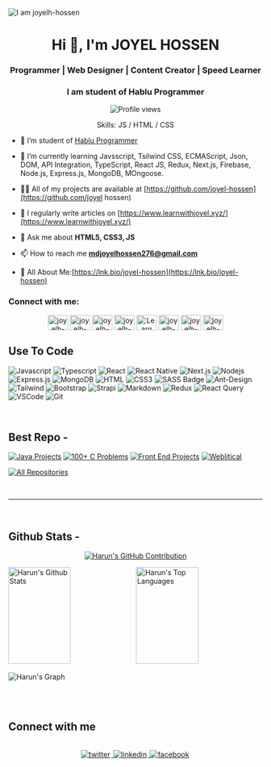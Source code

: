 ![I am joyelh-hossen](https://github.com/joyelh-hossen/joyelh-hossen/blob/main/code.png)

<h1 align="center">Hi 👋, I'm JOYEL HOSSEN</h1>
<h3 align="center">Programmer | Web Designer | Content Creator | Speed Learner</h3>
<h3 align="center">I am student of Hablu Programmer</h3>

<div align="center">

![Profile views](https://komarev.com/ghpvc/?username=joyel-hossen&color=red)

Skills: JS / HTML / CSS

</div>

- 🔭 I’m student of [Hablu Programmer](https://www.hablu-programmer.com/)

- 🌱 I’m currently learning Javsscript, Tsilwind CSS, ECMAScript, Json, DOM, API Integration, TypeScript, React JS, Redux, Next.js, Firebase, Node.js, Express.js, MongoDB, MOngoose.

- 👨‍💻 All of my projects are available at [https://github.com/joyel-hossen](https://github.com/joyel hossen)

- 📝 I regularly write articles on [https://www.learnwithjoyel.xyz/](https://www.learnwithjoyel.xyz/)

- 💬 Ask me about **HTML5, CSS3, JS**

- 📫 How to reach me **mdjoyelhossen276@gmail.com**

- 📄 All About Me:[https://lnk.bio/joyel-hossen](https://lnk.bio/joyel-hossen)

<h3 align="left">Connect with me:</h3>

<p align="center">
<a href="https://fb.com/joyelh-hossen" target="blank"><img align="center" src="https://raw.githubusercontent.com/rahuldkjain/github-profile-readme-generator/master/src/images/icons/Social/facebook.svg" alt="joyelh-hossen" height="30" width="40" /></a>
<a href="https://twitter.com/joyelh-hossen" target="blank"><img align="center" src="https://raw.githubusercontent.com/rahuldkjain/github-profile-readme-generator/master/src/images/icons/Social/twitter.svg" alt="joyelh-hossen" height="30" width="40" /></a>
<a href="https://linkedin.com/in/joyelh-hossen" target="blank"><img align="center" src="https://raw.githubusercontent.com/rahuldkjain/github-profile-readme-generator/master/src/images/icons/Social/linked-in-alt.svg" alt="joyelh-hossen" height="30" width="40" /></a>
<a href="https://codepen.io/joyelh-hossen" target="blank"><img align="center" src="https://raw.githubusercontent.com/rahuldkjain/github-profile-readme-generator/master/src/images/icons/Social/codepen.svg" alt="joyelh-hossen" height="30" width="40" /></a>
<a href="https://www.youtube.com/channel/UCttZMJCI9L9PbfJkQw7o-0Q" target="blank"><img align="center" src="https://raw.githubusercontent.com/rahuldkjain/github-profile-readme-generator/master/src/images/icons/Social/youtube.svg" alt="Learn With Tutul" height="30" width="40" /></a>
<a href="https://instagram.com/joyelh-hossen" target="blank"><img align="center" src="https://raw.githubusercontent.com/rahuldkjain/github-profile-readme-generator/master/src/images/icons/Social/instagram.svg" alt="joyelh-hossen" height="30" width="40" /></a>
<a href="https://dribbble.com/joyelh-hossen" target="blank"><img align="center" src="https://raw.githubusercontent.com/rahuldkjain/github-profile-readme-generator/master/src/images/icons/Social/dribbble.svg" alt="joyelh-hossen" height="30" width="40" /></a>
<a href="https://www.behance.net/joyelh-hossen" target="blank"><img align="center" src="https://raw.githubusercontent.com/rahuldkjain/github-profile-readme-generator/master/src/images/icons/Social/behance.svg" alt="joyelh-hossen" height="30" width="40" /></a>
</p>

## Use To Code

![Javascript](https://img.shields.io/badge/Javascript-F0DB4F?style=for-the-badge&labelColor=black&logo=javascript&logoColor=F0DB4F)
![Typescript](https://img.shields.io/badge/Typescript-007acc?style=for-the-badge&labelColor=black&logo=typescript&logoColor=007acc)
![React](https://img.shields.io/badge/-React-61DBFB?style=for-the-badge&labelColor=black&logo=react&logoColor=61DBFB)
![React Native](https://img.shields.io/badge/React_Native-20232A?style=for-the-badge&logo=react&logoColor=61DAFB)
![Next.js](https://img.shields.io/badge/next.js-000000?style=for-the-badge&logo=nextdotjs&logoColor=white)
![Nodejs](https://img.shields.io/badge/Nodejs-3C873A?style=for-the-badge&labelColor=black&logo=node.js&logoColor=3C873A)
![Express.js](https://img.shields.io/badge/Express.js-000000?style=for-the-badge&logo=express&logoColor=white)
![MongoDB](https://img.shields.io/badge/MongoDB-4EA94B?style=for-the-badge&logo=mongodb&logoColor=white)
![HTML](https://img.shields.io/badge/HTML5-E34F26?style=for-the-badge&logo=html5&logoColor=white)
![CSS3](https://img.shields.io/badge/CSS3-1572B6?style=for-the-badge&logo=css3&logoColor=white)
![SASS Badge](https://img.shields.io/badge/Sass-CC6699?style=for-the-badge&logo=sass&logoColor=white)
![Ant-Design](https://img.shields.io/badge/AntDesign-0170FE?style=for-the-badge&logo=antdesign&logoColor=white)
![Tailwind](https://img.shields.io/badge/Tailwind_CSS-092749?style=for-the-badge&logo=tailwindcss&logoColor=06B6D4&labelColor=000000)
![Bootstrap](https://img.shields.io/badge/Bootstrap-563D7C?style=for-the-badge&logo=bootstrap&logoColor=white)
![Strapi](https://img.shields.io/badge/strapi-2E7EEA?style=for-the-badge&logo=strapi&logoColor=white)
![Markdown](https://img.shields.io/badge/Markdown-000000?style=for-the-badge&logo=markdown&logoColor=white)
![Redux](https://img.shields.io/badge/Redux-593D88?style=for-the-badge&logo=redux&logoColor=white)
![React Query](https://img.shields.io/badge/-React_Query-FF4154?style=for-the-badge&logo=react%20query&logoColor=white)
![VSCode](https://img.shields.io/badge/Visual_Studio-0078d7?style=for-the-badge&logo=visual%20studio&logoColor=white)
![Git](https://img.shields.io/badge/Git-F05032?style=for-the-badge&logo=git&logoColor=white)

<br/>

## Best Repo -

[![Java Projects](https://github-readme-stats.vercel.app/api/pin/?username=joyelh-hossen&repo=Java-Project&border_color=7F3FBF&bg_color=0D1117&title_color=C9D1D9&text_color=8B949E&icon_color=7F3FBF)](https://github.com/joyelh-hossen/Java-Project)
[![100+ C Problems](https://github-readme-stats.vercel.app/api/pin/?username=joyelh-hossen&repo=100_plus_C_Problems&border_color=7F3FBF&bg_color=0D1117&title_color=C9D1D9&text_color=8B949E&icon_color=7F3FBF)](https://github.com/joyelh-hossen/100_plus_C_Problems)
[![Front End Projects](https://github-readme-stats.vercel.app/api/pin/?username=joyelh-hossen&repo=front_end_projects&border_color=7F3FBF&bg_color=0D1117&title_color=C9D1D9&text_color=8B949E&icon_color=7F3FBF)](https://github.com/joyelh-hossen/front_end_projects)
[![Weblitical](https://github-readme-stats.vercel.app/api/pin/?username=joyelh-hossen&repo=weblitical&border_color=7F3FBF&bg_color=0D1117&title_color=C9D1D9&text_color=8B949E&icon_color=7F3FBF)](https://github.com/joyelh-hossen/weblitical)

<p align="left">
  <a href="https://github.com/joyelh-hossen?tab=repositories" target="_blank"><img alt="All Repositories" title="All Repositories" src="https://img.shields.io/badge/-All%20Repos-2962FF?style=for-the-badge&logo=koding&logoColor=white"/></a>
</p>

<br/>
<hr/>
<br/>

## Github Stats -

<p align="center">
  <a href="https://github.com/joyelh-hossen">
    <img src="https://github-profile-summary-cards.vercel.app/api/cards/profile-details?username=joyelh-hossen&theme=radical" alt="Harun's GitHub Contribution"/>
  </a>
</p>

<a> 
    <a href="https://github.com/joyelh-hossen"><img alt="Harun's Github Stats" src="https://denvercoder1-github-readme-stats.vercel.app/api?username=joyelh-hossen&show_icons=true&count_private=true&theme=react&border_color=7F3FBF&bg_color=0D1117&title_color=F85D7F&icon_color=F8D866" height="192px" width="49.5%"/></a>
  <a href="https://github.com/joyelh-hossen"><img alt="Harun's Top Languages" src="https://denvercoder1-github-readme-stats.vercel.app/api/top-langs/?username=joyelh-hossen&langs_count=8&layout=compact&theme=react&border_color=7F3FBF&bg_color=0D1117&title_color=F85D7F&icon_color=F8D866" height="192px" width="49.5%"/></a>
  <br/>
</a>

![Harun's Graph](https://github-readme-activity-graph.vercel.app/graph?username=joyelh-hossen&custom_title=Harun's%20GitHub%20Activity%20Graph&bg_color=0D1117&color=7F3FBF&line=7F3FBF&point=7F3FBF&area_color=FFFFFF&title_color=FFFFFF&area=true)

<br/>

<br/>

## Connect with me

<div align="center">
<br/>
<a href="https://twitter.com/joyelh-hossen" target="_blank">
<img src=https://img.shields.io/badge/twitter-%2300acee.svg?&style=for-the-badge&logo=twitter&logoColor=white alt=twitter style="margin-bottom: 5px; margin-right: 2px;" />
</a>
<a href="https://www.linkedin.com/in/joyelh-hossen/" target="_blank">
<img src=https://img.shields.io/badge/linkedin-%231E77B5.svg?&style=for-the-badge&logo=linkedin&logoColor=white alt=linkedin style="margin-bottom: 5px; margin-right: 2px;" />
</a>
<a href="https://www.facebook.com/joyelh-hossen" target="_blank">
<img src=https://img.shields.io/badge/facebook-%232E87FB.svg?&style=for-the-badge&logo=facebook&logoColor=white alt=facebook style="margin-bottom: 5px; margin-right: 2px;" />
</a>  
</div>
